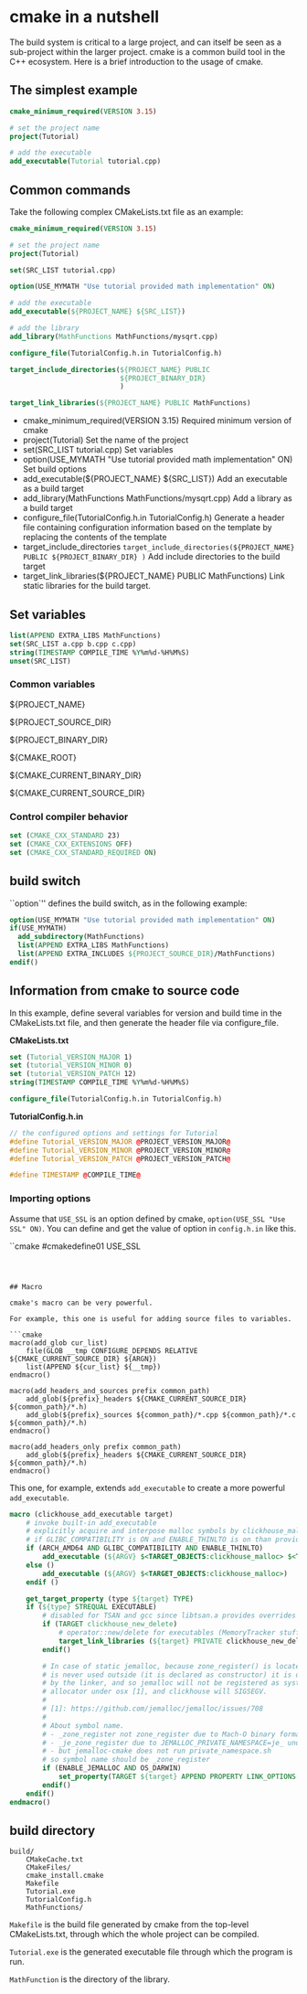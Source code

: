 # cmake in a nutshell

The build system is critical to a large project, and can itself be seen as a sub-project within the larger project. cmake is a common build tool in the C++ ecosystem. Here is a brief introduction to the usage of cmake.



## The simplest example

```cmake
cmake_minimum_required(VERSION 3.15)

# set the project name
project(Tutorial)

# add the executable
add_executable(Tutorial tutorial.cpp)
```



## Common commands 

Take the following complex CMakeLists.txt file as an example:

```cmake
cmake_minimum_required(VERSION 3.15)

# set the project name
project(Tutorial)

set(SRC_LIST tutorial.cpp)

option(USE_MYMATH "Use tutorial provided math implementation" ON)

# add the executable
add_executable(${PROJECT_NAME} ${SRC_LIST})

# add the library
add_library(MathFunctions MathFunctions/mysqrt.cpp)

configure_file(TutorialConfig.h.in TutorialConfig.h)

target_include_directories(${PROJECT_NAME} PUBLIC
                           ${PROJECT_BINARY_DIR}
                           )

target_link_libraries(${PROJECT_NAME} PUBLIC MathFunctions)
```



- cmake_minimum_required(VERSION 3.15)
  Required minimum version of cmake
- project(Tutorial)
  Set the name of the project
- set(SRC_LIST tutorial.cpp)
  Set variables
- option(USE_MYMATH "Use tutorial provided math implementation" ON)
  Set build options
- add_executable(${PROJECT_NAME} ${SRC_LIST})
  Add an executable as a build target
- add_library(MathFunctions MathFunctions/mysqrt.cpp)
  Add a library as a build target
- configure_file(TutorialConfig.h.in TutorialConfig.h)
  Generate a header file containing configuration information based on the template by replacing the contents of the template
- target_include_directories
  `target_include_directories(${PROJECT_NAME} PUBLIC ${PROJECT_BINARY_DIR} )`
  Add include directories to the build target
- target_link_libraries(${PROJECT_NAME} PUBLIC MathFunctions)
  Link static libraries for the build target.



## Set variables

```cmake
list(APPEND EXTRA_LIBS MathFunctions)
set(SRC_LIST a.cpp b.cpp c.cpp)
string(TIMESTAMP COMPILE_TIME %Y%m%d-%H%M%S)
unset(SRC_LIST)
```



### Common variables

${PROJECT_NAME}

${PROJECT_SOURCE_DIR}

${PROJECT_BINARY_DIR}

${CMAKE_ROOT}

${CMAKE_CURRENT_BINARY_DIR}

${CMAKE_CURRENT_SOURCE_DIR}



### Control compiler behavior

```cmake
set (CMAKE_CXX_STANDARD 23)
set (CMAKE_CXX_EXTENSIONS OFF)
set (CMAKE_CXX_STANDARD_REQUIRED ON)
```



## build switch

``option`'' defines the build switch, as in the following example:

```cmake
option(USE_MYMATH "Use tutorial provided math implementation" ON)
if(USE_MYMATH)
  add_subdirectory(MathFunctions)
  list(APPEND EXTRA_LIBS MathFunctions)
  list(APPEND EXTRA_INCLUDES ${PROJECT_SOURCE_DIR}/MathFunctions)
endif()

```



## Information from cmake to source code

In this example, define several variables for version and build time in the CMakeLists.txt file, and then generate the header file via configure_file.

**CMakeLists.txt**

```cmake
set (Tutorial_VERSION_MAJOR 1)
set (tutorial_VERSION_MINOR 0)
set (tutorial_VERSION_PATCH 12)
string(TIMESTAMP COMPILE_TIME %Y%m%d-%H%M%S)

configure_file(TutorialConfig.h.in TutorialConfig.h)
```



**TutorialConfig.h.in**

```c++
// the configured options and settings for Tutorial
#define Tutorial_VERSION_MAJOR @PROJECT_VERSION_MAJOR@
#define Tutorial_VERSION_MINOR @PROJECT_VERSION_MINOR@
#define Tutorial_VERSION_PATCH @PROJECT_VERSION_PATCH@

#define TIMESTAMP @COMPILE_TIME@
```



### Importing options

Assume that `USE_SSL` is an option defined by cmake, `option(USE_SSL "Use SSL" ON)`. You can define and get the value of option in `config.h.in` like this.

``cmake
#cmakedefine01 USE_SSL
```



## Macro

cmake's macro can be very powerful.

For example, this one is useful for adding source files to variables.

```cmake
macro(add_glob cur_list)
    file(GLOB __tmp CONFIGURE_DEPENDS RELATIVE ${CMAKE_CURRENT_SOURCE_DIR} ${ARGN})
    list(APPEND ${cur_list} ${__tmp})
endmacro()

macro(add_headers_and_sources prefix common_path)
    add_glob(${prefix}_headers ${CMAKE_CURRENT_SOURCE_DIR} ${common_path}/*.h)
    add_glob(${prefix}_sources ${common_path}/*.cpp ${common_path}/*.c ${common_path}/*.h)
endmacro()

macro(add_headers_only prefix common_path)
    add_glob(${prefix}_headers ${CMAKE_CURRENT_SOURCE_DIR} ${common_path}/*.h)
endmacro()

```



This one, for example, extends `add_executable` to create a more powerful `add_executable`.

```cmake
macro (clickhouse_add_executable target)
    # invoke built-in add_executable
    # explicitly acquire and interpose malloc symbols by clickhouse_malloc
    # if GLIBC_COMPATIBILITY is ON and ENABLE_THINLTO is on than provide memcpy symbol explicitly to neutrialize thinlto's libcall generation.
    if (ARCH_AMD64 AND GLIBC_COMPATIBILITY AND ENABLE_THINLTO)
        add_executable (${ARGV} $<TARGET_OBJECTS:clickhouse_malloc> $<TARGET_OBJECTS:memcpy>)
    else ()
        add_executable (${ARGV} $<TARGET_OBJECTS:clickhouse_malloc>)
    endif ()

    get_target_property (type ${target} TYPE)
    if (${type} STREQUAL EXECUTABLE)
        # disabled for TSAN and gcc since libtsan.a provides overrides too
        if (TARGET clickhouse_new_delete)
            # operator::new/delete for executables (MemoryTracker stuff)
            target_link_libraries (${target} PRIVATE clickhouse_new_delete)
        endif()

        # In case of static jemalloc, because zone_register() is located in zone.c and
        # is never used outside (it is declared as constructor) it is omitted
        # by the linker, and so jemalloc will not be registered as system
        # allocator under osx [1], and clickhouse will SIGSEGV.
        #
        # [1]: https://github.com/jemalloc/jemalloc/issues/708
        #
        # About symbol name.
        # - _zone_register not zone_register due to Mach-O binary format.
        # - _je_zone_register due to JEMALLOC_PRIVATE_NAMESPACE=je_ under OS X.
        # - but jemalloc-cmake does not run private_namespace.sh
        # so symbol name should be _zone_register
        if (ENABLE_JEMALLOC AND OS_DARWIN)
            set_property(TARGET ${target} APPEND PROPERTY LINK_OPTIONS -u_zone_register)
        endif()
    endif()
endmacro()

```



## build directory

```text
build/
    CMakeCache.txt
    CMakeFiles/
    cmake_install.cmake
    Makefile
    Tutorial.exe
    TutorialConfig.h
    MathFunctions/
```



`Makefile` is the build file generated by cmake from the top-level CMakeLists.txt, through which the whole project can be compiled.

`Tutorial.exe` is the generated executable file through which the program is run.

`MathFunction` is the directory of the library.
